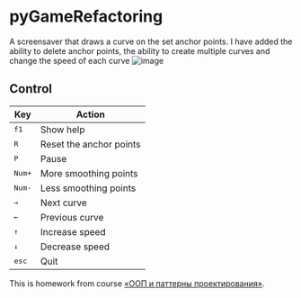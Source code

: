 # pyGameRefactoring
A screensaver that draws a curve on the set anchor points. I have added the ability to delete anchor points, the ability to create multiple curves and change the speed of each curve
![image](https://user-images.githubusercontent.com/48301704/116069873-93cd2d80-a694-11eb-89fe-6e98ce408e9f.png)

## Control
| Key             | Action                  |
| --------------- | ----------------------- |
| <kbd>f1</kbd>   | Show help               |
| <kbd>R</kbd>    | Reset the anchor points |
| <kbd>P</kbd>    | Pause                   |
| <kbd>Num+</kbd> | More smoothing points   |
| <kbd>Num-</kbd> | Less smoothing points   |
| <kbd>→</kbd>    | Next curve              |
| <kbd>←</kbd>    | Previous curve          |
| <kbd>↑</kbd>    | Increase speed          |
| <kbd>↓</kbd>    | Decrease speed          |
| <kbd>esc</kbd>  | Quit                    |

This is homework from course [«ООП и паттерны проектирования»](https://www.coursera.org/learn/oop-patterns-python). 
